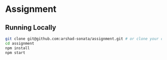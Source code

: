 # Assignment


## Running Locally

```sh
git clone git@github.com:arshad-sonata/assignment.git # or clone your own fork
cd assignment
npm install
npm start
```